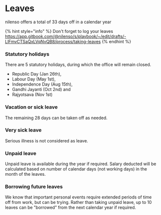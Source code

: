 # Leaves

nilenso offers a total of 33 days off in a calendar year

{% hint style="info" %}
Don't forget to log your leaves https://app.gitbook.com/@nilenso/s/playbook/~/edit/drafts/-LlFmvCTSaQxLVqNvQB8/process/taking-leaves
{% endhint %}

### Statutory holidays

There are 5 statutory holidays, during which the office will remain closed.

* Republic Day \(Jan 26th\), 
* Labour Day \(May 1st\),
* Independence Day \(Aug 15th\), 
* Gandhi Jayanti \(Oct 2nd\) and 
* Rajyotsava \(Nov 1st\) 

### Vacation or sick leave

The remaining 28 days can be taken off as needed.

### Very sick leave

Serious illness is not considered as leave.

### Unpaid leave

Unpaid leave is available during the year if required. Salary deducted will be calculated based on number of calendar days \(not working days\) in the month of the leaves.

### Borrowing future leaves

We know that important personal events require extended periods of time off from work, but can be trying. Rather than taking unpaid leave, up to 10 leaves can be "borrowed" from the next calendar year if required.

